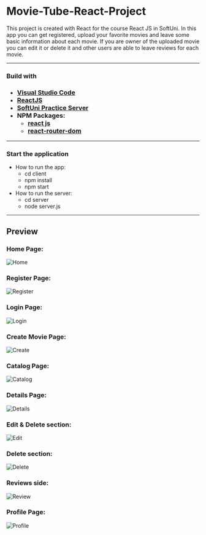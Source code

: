 <h1> Movie-Tube-React-Project </h1>

<p> This project is created with React for the course React JS in SoftUni.
In this app you can get registered, upload your favorite movies and leave some basic information about each movie. If you are owner of the uploaded movie you can edit it or delete it and other users are able to leave reviews for each movie. </p>

-------------------------------------------------------------------------------------------------------------------------------------------------------------------------

<h3> Build with <h3>
  
  - [Visual Studio Code](https://code.visualstudio.com/ "Visual Studio Code")
  - [ReactJS](https://react.dev/)
  - [SoftUni Practice Server](https://github.com/softuni-practice-server/softuni-practice-server)
  - NPM Packages:
    - [react js](https://www.npmjs.com/package/react)
    - [react-router-dom](https://reactrouter.com/en/main/start/tutorial)

 -----------------------------------------------------------------------------------------------------------------------------------------------------------------------
<h3>Start the application </h3>  

- How to run the app:
  - cd client
  - npm install
  - npm start
- How to run the server:
  - cd server
  - node server.js

-------------------------------------------------------------------------------------------------------------------------------------------------------------------------
  
  <h2>Preview</h2>
  
 ### Home Page:
  ![Home](https://github.com/DesislavaSN/movie-tube-react-project/raw/main/screenshots/home-page.PNG)
  
 ### Register Page:
  ![Register](https://github.com/DesislavaSN/movie-tube-react-project/raw/main/screenshots/register-page.PNG)
  
 ### Login Page:
  ![Login](https://github.com/DesislavaSN/movie-tube-react-project/raw/main/screenshots/login-page.PNG)
  
 ### Create Movie Page:
  ![Create](https://github.com/DesislavaSN/movie-tube-react-project/raw/main/screenshots/create-page.PNG)
  
 ### Catalog Page:
  ![Catalog](https://github.com/DesislavaSN/movie-tube-react-project/raw/main/screenshots/catalog-page.PNG)
  
 ### Details Page:
  ![Details](https://github.com/DesislavaSN/movie-tube-react-project/raw/main/screenshots/details-page.PNG)
  
 ### Edit & Delete section:
  ![Edit](https://github.com/DesislavaSN/movie-tube-react-project/raw/main/screenshots/edit-delete-section.PNG)
  
 ### Delete section:
  ![Delete](https://github.com/DesislavaSN/movie-tube-react-project/raw/main/screenshots/delete-movie-section.PNG)
  
 ### Reviews side:
  ![Review](https://github.com/DesislavaSN/movie-tube-react-project/raw/main/screenshots/review-side.PNG)
  
 ### Profile Page:
  ![Profile](https://github.com/DesislavaSN/movie-tube-react-project/raw/main/screenshots/profile-page.PNG)
